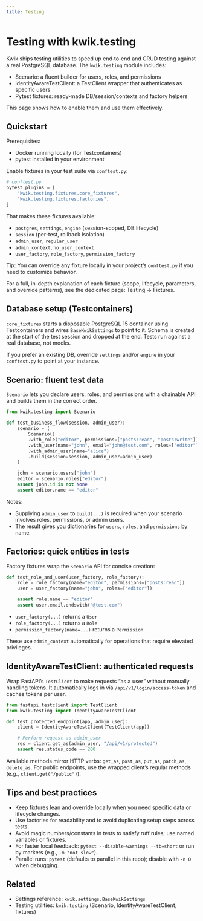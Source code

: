 ```yaml
---
title: Testing
---
```


# Testing with kwik.testing

Kwik ships testing utilities to speed up end‑to‑end and CRUD testing against a real PostgreSQL database. The `kwik.testing` module includes:

- Scenario: a fluent builder for users, roles, and permissions
- IdentityAwareTestClient: a TestClient wrapper that authenticates as specific users
- Pytest fixtures: ready‑made DB/session/contexts and factory helpers

This page shows how to enable them and use them effectively.

## Quickstart

Prerequisites:

- Docker running locally (for Testcontainers)
- pytest installed in your environment

Enable fixtures in your test suite via `conftest.py`:

```python
# conftest.py
pytest_plugins = [
    "kwik.testing.fixtures.core_fixtures",
    "kwik.testing.fixtures.factories",
]
```

That makes these fixtures available:

- `postgres`, `settings`, `engine` (session-scoped, DB lifecycle)
- `session` (per-test, rollback isolation)
- `admin_user`, `regular_user`
- `admin_context`, `no_user_context`
- `user_factory`, `role_factory`, `permission_factory`

Tip: You can override any fixture locally in your project’s `conftest.py` if you need to customize behavior.

For a full, in-depth explanation of each fixture (scope, lifecycle, parameters, and override patterns), see the dedicated page: Testing → Fixtures.

## Database setup (Testcontainers)

`core_fixtures` starts a disposable PostgreSQL 15 container using Testcontainers and wires `BaseKwikSettings` to point to it. Schema is created at the start of the test session and dropped at the end. Tests run against a real database, not mocks.

If you prefer an existing DB, override `settings` and/or `engine` in your `conftest.py` to point at your instance.

## Scenario: fluent test data

`Scenario` lets you declare users, roles, and permissions with a chainable API and builds them in the correct order.

```python
from kwik.testing import Scenario

def test_business_flow(session, admin_user):
    scenario = (
        Scenario()
        .with_role("editor", permissions=["posts:read", "posts:write"])
        .with_user(name="john", email="john@test.com", roles=["editor"]) 
        .with_admin_user(name="alice")
        .build(session=session, admin_user=admin_user)
    )

    john = scenario.users["john"]
    editor = scenario.roles["editor"]
    assert john.id is not None
    assert editor.name == "editor"
```

Notes:

- Supplying `admin_user` to `build(...)` is required when your scenario involves roles, permissions, or admin users.
- The result gives you dictionaries for `users`, `roles`, and `permissions` by name.

## Factories: quick entities in tests

Factory fixtures wrap the `Scenario` API for concise creation:

```python
def test_role_and_user(user_factory, role_factory):
    role = role_factory(name="editor", permissions=["posts:read"]) 
    user = user_factory(name="john", roles=["editor"]) 

    assert role.name == "editor"
    assert user.email.endswith("@test.com")
```

- `user_factory(...)` returns a `User`
- `role_factory(...)` returns a `Role`
- `permission_factory(name=...)` returns a `Permission`

These use `admin_context` automatically for operations that require elevated privileges.

## IdentityAwareTestClient: authenticated requests

Wrap FastAPI’s `TestClient` to make requests “as a user” without manually handling tokens. It automatically logs in via `/api/v1/login/access-token` and caches tokens per user.

```python
from fastapi.testclient import TestClient
from kwik.testing import IdentityAwareTestClient

def test_protected_endpoint(app, admin_user):
    client = IdentityAwareTestClient(TestClient(app))

    # Perform request as admin_user
    res = client.get_as(admin_user, "/api/v1/protected")
    assert res.status_code == 200
```

Available methods mirror HTTP verbs: `get_as`, `post_as`, `put_as`, `patch_as`, `delete_as`. For public endpoints, use the wrapped client’s regular methods (e.g., `client.get("/public")`).

## Tips and best practices

- Keep fixtures lean and override locally when you need specific data or lifecycle changes.
- Use factories for readability and to avoid duplicating setup steps across tests.
- Avoid magic numbers/constants in tests to satisfy ruff rules; use named variables or fixtures.
- For faster local feedback: `pytest --disable-warnings --tb=short` or run by markers (e.g., `-m "not slow"`).
- Parallel runs: `pytest` (defaults to parallel in this repo); disable with `-n 0` when debugging.

## Related

- Settings reference: `kwik.settings.BaseKwikSettings`
- Testing utilities: `kwik.testing` (Scenario, IdentityAwareTestClient, fixtures)
